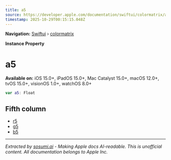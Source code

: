 ```yaml
---
title: a5
source: https://developer.apple.com/documentation/swiftui/colormatrix/a5
timestamp: 2025-10-29T00:15:15.048Z
---
```


**Navigation:** [Swiftui](/documentation/swiftui) › [colormatrix](/documentation/swiftui/colormatrix)

**Instance Property**

# a5

**Available on:** iOS 15.0+, iPadOS 15.0+, Mac Catalyst 15.0+, macOS 12.0+, tvOS 15.0+, visionOS 1.0+, watchOS 8.0+

```swift
var a5: Float
```

## Fifth column

- [r5](/documentation/swiftui/colormatrix/r5)
- [g5](/documentation/swiftui/colormatrix/g5)
- [b5](/documentation/swiftui/colormatrix/b5)

---

*Extracted by [sosumi.ai](https://sosumi.ai) - Making Apple docs AI-readable.*
*This is unofficial content. All documentation belongs to Apple Inc.*
